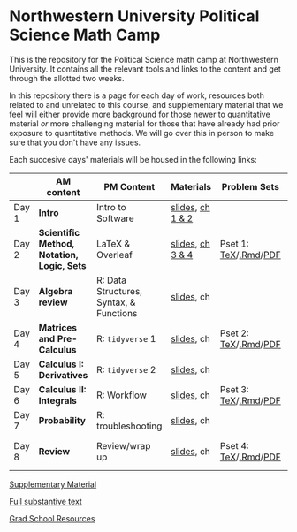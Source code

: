 # Northwestern University Political Science Math Camp
This is the repository for the Political Science math camp at Northwestern University. It contains all the relevant tools and links to the content and get through the allotted two weeks.

In this repository there is a page for each day of work, resources both related to and unrelated to this course, and supplementary material that we feel will either provide more background for those newer to quantitative material *or* more challenging material for those that have already had prior exposure to quantitative methods. We will go over this in person to make sure that you don't have any issues. 

Each succesive days' materials will be housed in the following links: 


| | AM content            | PM Content        |  Materials | Problem Sets | Due date      |
|---| -------------         | -------------     | ------------- | ------------- | ------------- |
Day 1 | **Intro** | Intro to Software | [slides](slides/day1-intro.pdf), [ch 1 & 2]()| | 
Day 2 | **Scientific Method, Notation, Logic, Sets** | LaTeX & Overleaf  | [slides](slides/day2-am.pdf), [ch 3 & 4]()| Pset 1: [TeX](updated-pset-1.tex)/[.Rmd](updated-pset-1-RMD.Rmd)/[PDF](updated-pset-1.pdf)|Day 4| 
Day 3 | **Algebra review** | R: Data Structures, Syntax, & Functions | [slides](slides/day4-am.pdf), ch       ||
Day 4 | **Matrices and Pre-Calculus** | R: `tidyverse` 1     | [slides](slides/day5-am.pdf), ch  | Pset 2: [TeX](updated-pset-2.tex)/[.Rmd](updated-pset-2-RMD.Rmd)/[PDF](updated-pset-2.pdf)| Day 6|
Day 5 | **Calculus I: Derivatives**  | R: `tidyverse` 2  | [slides](slides/day6-am.pdf), ch  || 
Day 6 | **Calculus II: Integrals** | R: Workflow       | [slides](slides/day8-am.pdf), ch | Pset 3: [TeX](updated-pset-3.tex)/[.Rmd](updated-pset-3-RMD.Rmd)/[PDF](updated-pset-3.pdf)| Day 8 |
Day 7 | **Probability**  | R: troubleshooting | [slides](slides/day9-am.pdf), ch ||
Day 8| **Review** | Review/wrap up | [slides](slides/day10-am.pdf), ch | Pset 4: [TeX](updated-pset-4.tex)/[.Rmd](updated-pset-4-RMD.Rmd)/[PDF](updated-pset-4.pdf)| Class Start Thursday|

[Supplementary Material](supplementary_material/README.md) 

[Full substantive text]()

[Grad School Resources](resources/README.md)

